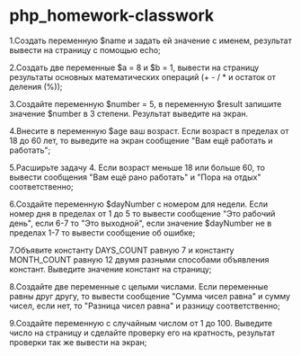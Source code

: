 # php_homework-classwork
1.Создать переменную $name и задать ей значение с именем, результат вывести на страницу с помощью echo;

2.Создать две переменные $а = 8 и $b = 1, вывести на страницу результаты основных математических операций (+ - / * и остаток от деления (%));

3.Создайте переменную $number = 5, в переменную $result запишите значение $number в 3 степени. Результат выведите на экран.

4.Внесите в переменную $age ваш возраст. Если возраст в пределах от 18 до 60 лет, то выведите на экран сообщение "Вам ещё работать и работать";

5.Расширьте задачу 4. Если возраст меньше 18 или больше 60, то вывести сообщения "Вам ещё рано работать" и "Пора на отдых" соответственно;

6.Создайте переменную $dayNumber с номером для недели. Если номер дня в пределах от 1 до 5 то вывести сообщение "Это рабочий день", если 6-7 то "Это выходной", если значение $dayNumber не в пределах 1-7 то вывести сообщение об ошибке;

7.Объявите константу DAYS_COUNT равную 7 и константу MONTH_COUNT равную 12 двумя разными способами объявления констант. Выведите значение констант на страницу;

8.Создайте две переменные с целыми числами. Если переменные равны друг другу, то вывести сообщение "Сумма чисел равна" и сумму чисел, если нет, то "Разница чисел равна" и разницу соответственно;

9.Создайте переменную с случайным числом от 1 до 100. Выведите число на страницу и сделайте проверку его на кратность, результат проверки так же вывести на экран;
